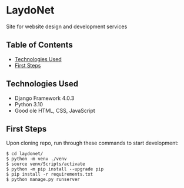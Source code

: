 # LaydoNet

Site for website design and development services

## Table of Contents

- [Technologies Used](#technologies-used)
- [First Steps](#first-steps)

## Technologies Used

- Django Framework 4.0.3
- Python 3.10
- Good ole HTML, CSS, JavaScript

## First Steps

Upon cloning repo, run through these commands to start development:

```
$ cd laydonet/
$ python -m venv ./venv
$ source venv/Scripts/activate
$ python -m pip install --upgrade pip
$ pip install -r requirements.txt
$ python manage.py runserver
```
